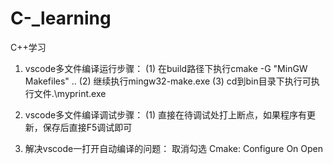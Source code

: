 # C-_learning
C++学习

1. vscode多文件编译运行步骤：
(1) 在build路径下执行cmake -G "MinGW Makefiles" ..
(2) 继续执行mingw32-make.exe
(3) cd到bin目录下执行可执行文件.\myprint.exe

2. vscode多文件编译调试步骤：
(1) 直接在待调试处打上断点，如果程序有更新，保存后直接F5调试即可

3. 解决vscode一打开自动编译的问题：
取消勾选 Cmake: Configure On Open

